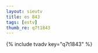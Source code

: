 ```yaml
--- 
layout: sieutv
title: es 843
tags: [estv]
thumb_re: q7t1843
---
```

{% include tvadv key="q7t1843" %} 

